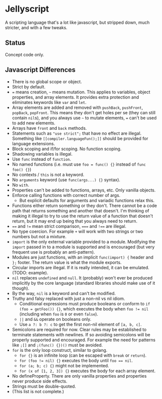 # Jellyscript

A scripting language that's a lot like javascript, but stripped down, much stricter, and with a few tweaks.

## Status

Concept code only.

## Javascript Differences

- There is no global scope or object.
- Strict by default.
- `=` means creation, `~` means mutation. This applies to variables, object properties, and array elements. It provides extra protection and eliminates keywords like `var` and `let`.
- Array elements are added and removed with `pushBack`, `pushFront`, `popBack`, `popFront`. This means they don't get holes per se (they can still contain `nil`s), and you always use `~` to mutate elements, `=` can't be used to add new elements.
- Arrays have `front` and `back` methods.
- Statements such as `"use strict";` that have no effect are illegal. Something like `[[compiler.languageFun();]]` should be provided for language extensions.
- Block scoping and if/for scoping. No function scoping.
- Shadowing variables is illegal.
- Use `func` instead of `function`.
- No named functions (i.e. must use `foo = func() {}` instead of `func foo() {}`)
- No contexts / `this` is not a keyword.
- No `arguments` keyword (use `func(args...) {}` syntax).
- No `with`.
- Properties can't be added to functions, arrays, etc. Only vanilla objects.
- Enforce calling functions with correct number of args.
  - But explicit defaults for arguments and variadic functions relax this.
- Functions either return something or they don't. There cannot be a code path that returns something and another that doesn't. I'm thinking of making it illegal to try to use the return value of a function that doesn't return, but it may end up being that you always need to return.
- `==` and `!=` mean strict comparison, `===` and `!==` are illegal.
- No type coercion. For example `+` will work with two strings or two numbers but not a mixture.
- `import` is the only external variable provided to a module. Modifying the `import` passed in to a module is supported and is encouraged (but very frequent use is probably an anti-pattern).
- Modules are just functions, with an implicit `func(import) {` header and `};` footer. The return value is what the module exports.
- Circular imports are illegal. If it is really intended, it can be emulated. (TODO: example).
- `nil` replaces `undefined` and `null`. It (probably) won't ever be produced implicitly by the core language (standard libraries should make use of it though).
- By the way, `nil` is a keyword and can't be modified.
- Truthy and falsy replaced with just a non-nil vs nil idiom.
  - Conditional expressions must produce booleans or conform to `if (foo = getFoo()) {}`, which executes the body when `foo != nil` (including when `foo` is `0` or even `false`).
  - `||` and `&&` operate on booleans only.
  - Use `a ?: b ?: c` to get the first non-nil element of `[a, b, c]`.
- Semicolons are required for now. Clear rules may be established to terminate statements with newlines. If so avoiding semicolons will be properly supported and encouraged. For example the need for patterns like `;[]` and `;(func() {})()` must be avoided.
- `for` is the only loop construct, similar to golang.
  - `for {}` is an infinite loop (can be escaped with `break` or `return`).
  - `for (foo != nil) {}` executes the body until `foo == nil`.
  - `for (a; b; c) {}` might not be implemented.
  - `for (x of [1, 2, 3]) {}` executes the body for each array element.
- No defineProperty. There are only vanilla properties and properties never produce side effects.
- Strings must be double-quoted.
- (This list is not complete.)
